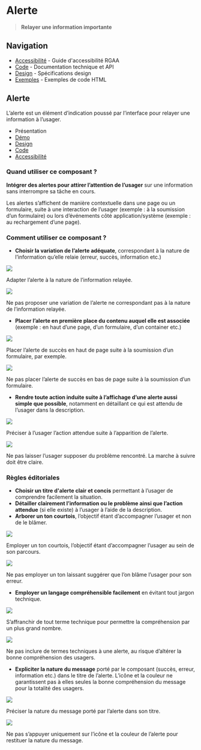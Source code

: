 # Alerte

> **Relayer une information importante**

## Navigation

- [Accessibilité](./accessibilite.md) - Guide d'accessibilité RGAA
- [Code](./code.md) - Documentation technique et API
- [Design](./design.md) - Spécifications design
- [Exemples](./examples/) - Exemples de code HTML

## Alerte

L’alerte est un élément d’indication poussé par l’interface pour relayer une information à l’usager.


- Présentation
- [Démo](./demo/index.md)
- [Design](./design/index.md)
- [Code](./code/index.md)
- [Accessibilité](./accessibility/index.md)



### Quand utiliser ce composant ?

**Intégrer des alertes pour attirer l’attention de l’usager** sur une information sans interrompre sa tâche en cours.

Les alertes s’affichent de manière contextuelle dans une page ou un formulaire, suite à une interaction de l’usager (exemple : à la soumission d’un formulaire) ou lors d’événements côté application/système (exemple : au rechargement d’une page).

### Comment utiliser ce composant ?

- **Choisir la variation de l’alerte adéquate**, correspondant à la nature de l’information qu’elle relaie (erreur, succès, information etc.)



![](./assets/_asset/use/do-1.png)

Adapter l’alerte à la nature de l’information relayée.





![](./assets/_asset/use/dont-1.png)

Ne pas proposer une variation de l’alerte ne correspondant pas à la nature de l’information relayée.



- **Placer l’alerte en première place du contenu auquel elle est associée** (exemple : en haut d’une page, d’un formulaire, d’un container etc.)



![](./assets/_asset/use/do-2.png)

Placer l’alerte de succès en haut de page suite à la soumission d’un formulaire, par exemple.



![](./assets/_asset/use/dont-2.png)

Ne pas placer l’alerte de succès en bas de page suite à la soumission d’un formulaire.



- **Rendre toute action induite suite à l’affichage d’une alerte aussi simple que possible**, notamment en détaillant ce qui est attendu de l’usager dans la description.



![](./assets/_asset/use/do-3.png)

Préciser à l’usager l’action attendue suite à l’apparition de l’alerte.



![](./assets/_asset/use/dont-3.png)

Ne pas laisser l’usager supposer du problème rencontré. La marche à suivre doit être claire.



### Règles éditoriales

- **Choisir un titre d'alerte clair et concis** permettant à l’usager de comprendre facilement la situation.
- **Détailler clairement l’information ou le problème ainsi que l’action attendue** (si elle existe) à l’usager à l’aide de la description.
- **Arborer un ton courtois**, l’objectif étant d’accompagner l’usager et non de le blâmer.



![](./assets/_asset/edit/do-1.png)

Employer un ton courtois, l’objectif étant d’accompagner l’usager au sein de son parcours.



![](./assets/_asset/edit/dont-1.png)

Ne pas employer un ton laissant suggérer que l’on blâme l’usager pour son erreur.



- **Employer un langage compréhensible facilement** en évitant tout jargon technique.



![](./assets/_asset/edit/do-2.png)

S’affranchir de tout terme technique pour permettre la compréhension par un plus grand nombre.



![](./assets/_asset/edit/dont-2.png)

Ne pas inclure de termes techniques à une alerte, au risque d’altérer la bonne compréhension des usagers.



- **Expliciter la nature du message** porté par le composant (succès, erreur, information etc.) dans le titre de l’alerte. L’icône et la couleur ne garantissent pas à elles seules la bonne compréhension du message pour la totalité des usagers.



![](./assets/_asset/edit/do-3.png)

Préciser la nature du message porté par l’alerte dans son titre.



![](./assets/_asset/edit/dont-2.png)

Ne pas s’appuyer uniquement sur l’icône et la couleur de l’alerte pour restituer la nature du message.



